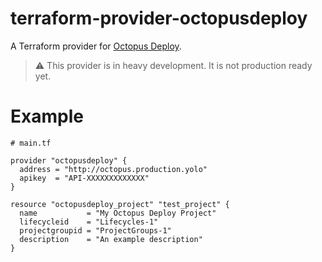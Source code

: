# terraform-provider-octopusdeploy
A Terraform provider for [Octopus Deploy](https://octopus.com).

> :warning: This provider is in heavy development. It is not production ready yet.

# Example

```hcl
# main.tf

provider "octopusdeploy" {
  address = "http://octopus.production.yolo"
  apikey  = "API-XXXXXXXXXXXXX"
}

resource "octopusdeploy_project" "test_project" {
  name           = "My Octopus Deploy Project"
  lifecycleid    = "Lifecycles-1"
  projectgroupid = "ProjectGroups-1"
  description    = "An example description"
}
```
